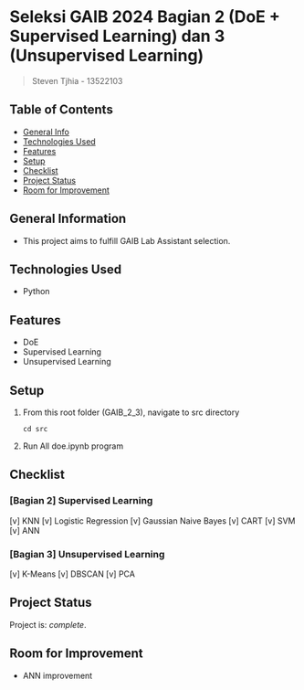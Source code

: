 # Seleksi GAIB 2024 Bagian 2 (DoE + Supervised Learning) dan 3 (Unsupervised Learning)

> Steven Tjhia - 13522103


## Table of Contents
* [General Info](#general-information)
* [Technologies Used](#technologies-used)
* [Features](#features)
* [Setup](#setup)
* [Checklist](#checklist)
* [Project Status](#project-status)
* [Room for Improvement](#room-for-improvement)


## General Information
- This project aims to fulfill GAIB Lab Assistant selection.


## Technologies Used
- Python


## Features
- DoE
- Supervised Learning
- Unsupervised Learning


## Setup

1. From this root folder (GAIB_2_3), navigate to src directory

    `cd src`

2. Run All doe.ipynb program


## Checklist

### [Bagian 2] Supervised Learning

[v] KNN
[v] Logistic Regression
[v] Gaussian Naive Bayes
[v] CART
[v] SVM
[v] ANN

### [Bagian 3] Unsupervised Learning

[v] K-Means
[v] DBSCAN
[v] PCA


## Project Status
Project is: _complete_.


## Room for Improvement
- ANN improvement
